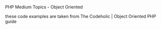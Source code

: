 PHP Medium Topics - Object Oriented

these code examples are taken from
The Codeholic | Object Oriented PHP guide
